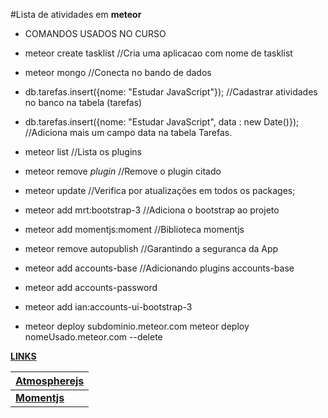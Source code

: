 #Lista de atividades em **meteor**

- COMANDOS USADOS NO CURSO

- meteor create tasklist //Cria uma aplicacao com nome de tasklist
- meteor mongo //Conecta no bando de dados
- db.tarefas.insert({nome: "Estudar JavaScript"}); //Cadastrar atividades no banco na tabela (tarefas)
- db.tarefas.insert({nome: "Estudar JavaScript", data : new Date()}); //Adiciona mais um campo data na tabela Tarefas.
- meteor list //Lista os plugins 
- meteor remove *plugin*  //Remove o plugin citado
- meteor update //Verifica por atualizações em todos os packages;         
- meteor add mrt:bootstrap-3 //Adiciona o bootstrap ao projeto
- meteor add momentjs:moment //Biblioteca momentjs
- meteor remove autopublish //Garantindo a seguranca da App
- meteor add accounts-base //Adicionando plugins accounts-base
- meteor add accounts-password
- meteor add ian:accounts-ui-bootstrap-3
- meteor deploy subdominio.meteor.com
meteor deploy nomeUsado.meteor.com --delete

[**LINKS**]()

| [**Atmospherejs**](https://atmospherejs.com) |
|---|
|  [**Momentjs**](http://momentjs.com)  |
    

        